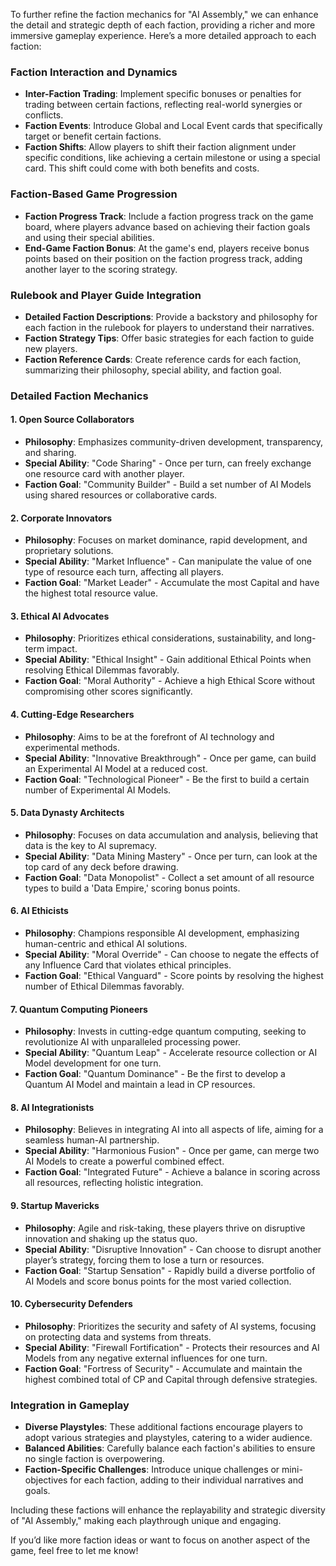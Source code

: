 To further refine the faction mechanics for "AI Assembly," we can enhance the detail and strategic depth of each faction, providing a richer and more immersive gameplay experience. Here’s a more detailed approach to each faction:


### Faction Interaction and Dynamics

- **Inter-Faction Trading**: Implement specific bonuses or penalties for trading between certain factions, reflecting real-world synergies or conflicts.
- **Faction Events**: Introduce Global and Local Event cards that specifically target or benefit certain factions.
- **Faction Shifts**: Allow players to shift their faction alignment under specific conditions, like achieving a certain milestone or using a special card. This shift could come with both benefits and costs.

### Faction-Based Game Progression

- **Faction Progress Track**: Include a faction progress track on the game board, where players advance based on achieving their faction goals and using their special abilities.
- **End-Game Faction Bonus**: At the game's end, players receive bonus points based on their position on the faction progress track, adding another layer to the scoring strategy.

### Rulebook and Player Guide Integration

- **Detailed Faction Descriptions**: Provide a backstory and philosophy for each faction in the rulebook for players to understand their narratives.
- **Faction Strategy Tips**: Offer basic strategies for each faction to guide new players.
- **Faction Reference Cards**: Create reference cards for each faction, summarizing their philosophy, special ability, and faction goal.

### Detailed Faction Mechanics

#### 1. Open Source Collaborators

- **Philosophy**: Emphasizes community-driven development, transparency, and sharing.
- **Special Ability**: "Code Sharing" - Once per turn, can freely exchange one resource card with another player.
- **Faction Goal**: "Community Builder" - Build a set number of AI Models using shared resources or collaborative cards.

#### 2. Corporate Innovators

- **Philosophy**: Focuses on market dominance, rapid development, and proprietary solutions.
- **Special Ability**: "Market Influence" - Can manipulate the value of one type of resource each turn, affecting all players.
- **Faction Goal**: "Market Leader" - Accumulate the most Capital and have the highest total resource value.

#### 3. Ethical AI Advocates

- **Philosophy**: Prioritizes ethical considerations, sustainability, and long-term impact.
- **Special Ability**: "Ethical Insight" - Gain additional Ethical Points when resolving Ethical Dilemmas favorably.
- **Faction Goal**: "Moral Authority" - Achieve a high Ethical Score without compromising other scores significantly.

#### 4. Cutting-Edge Researchers

- **Philosophy**: Aims to be at the forefront of AI technology and experimental methods.
- **Special Ability**: "Innovative Breakthrough" - Once per game, can build an Experimental AI Model at a reduced cost.
- **Faction Goal**: "Technological Pioneer" - Be the first to build a certain number of Experimental AI Models.


#### 5. Data Dynasty Architects

- **Philosophy**: Focuses on data accumulation and analysis, believing that data is the key to AI supremacy.
- **Special Ability**: "Data Mining Mastery" - Once per turn, can look at the top card of any deck before drawing.
- **Faction Goal**: "Data Monopolist" - Collect a set amount of all resource types to build a 'Data Empire,' scoring bonus points.

#### 6. AI Ethicists

- **Philosophy**: Champions responsible AI development, emphasizing human-centric and ethical AI solutions.
- **Special Ability**: "Moral Override" - Can choose to negate the effects of any Influence Card that violates ethical principles.
- **Faction Goal**: "Ethical Vanguard" - Score points by resolving the highest number of Ethical Dilemmas favorably.

#### 7. Quantum Computing Pioneers

- **Philosophy**: Invests in cutting-edge quantum computing, seeking to revolutionize AI with unparalleled processing power.
- **Special Ability**: "Quantum Leap" - Accelerate resource collection or AI Model development for one turn.
- **Faction Goal**: "Quantum Dominance" - Be the first to develop a Quantum AI Model and maintain a lead in CP resources.

#### 8. AI Integrationists

- **Philosophy**: Believes in integrating AI into all aspects of life, aiming for a seamless human-AI partnership.
- **Special Ability**: "Harmonious Fusion" - Once per game, can merge two AI Models to create a powerful combined effect.
- **Faction Goal**: "Integrated Future" - Achieve a balance in scoring across all resources, reflecting holistic integration.

#### 9. Startup Mavericks

- **Philosophy**: Agile and risk-taking, these players thrive on disruptive innovation and shaking up the status quo.
- **Special Ability**: "Disruptive Innovation" - Can choose to disrupt another player’s strategy, forcing them to lose a turn or resources.
- **Faction Goal**: "Startup Sensation" - Rapidly build a diverse portfolio of AI Models and score bonus points for the most varied collection.

#### 10. Cybersecurity Defenders

- **Philosophy**: Prioritizes the security and safety of AI systems, focusing on protecting data and systems from threats.
- **Special Ability**: "Firewall Fortification" - Protects their resources and AI Models from any negative external influences for one turn.
- **Faction Goal**: "Fortress of Security" - Accumulate and maintain the highest combined total of CP and Capital through defensive strategies.

### Integration in Gameplay

- **Diverse Playstyles**: These additional factions encourage players to adopt various strategies and playstyles, catering to a wider audience.
- **Balanced Abilities**: Carefully balance each faction's abilities to ensure no single faction is overpowering.
- **Faction-Specific Challenges**: Introduce unique challenges or mini-objectives for each faction, adding to their individual narratives and goals.

Including these factions will enhance the replayability and strategic diversity of "AI Assembly," making each playthrough unique and engaging.

If you’d like more faction ideas or want to focus on another aspect of the game, feel free to let me know!
